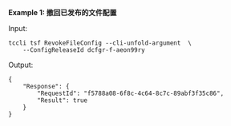 **Example 1: 撤回已发布的文件配置**



Input: 

```
tccli tsf RevokeFileConfig --cli-unfold-argument  \
    --ConfigReleaseId dcfgr-f-aeon99ry
```

Output: 
```
{
    "Response": {
        "RequestId": "f5788a08-6f8c-4c64-8c7c-89abf3f35c86",
        "Result": true
    }
}
```

